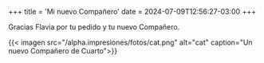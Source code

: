 +++
title = 'Mi nuevo Compañero'
date = 2024-07-09T12:56:27-03:00
+++

Gracias Flavia por tu pedido y tu nuevo Compañero.

{{< imagen src="/alpha.impresiones/fotos/cat.png" alt="cat" caption="Un nuevo Compañero de Cuarto">}}